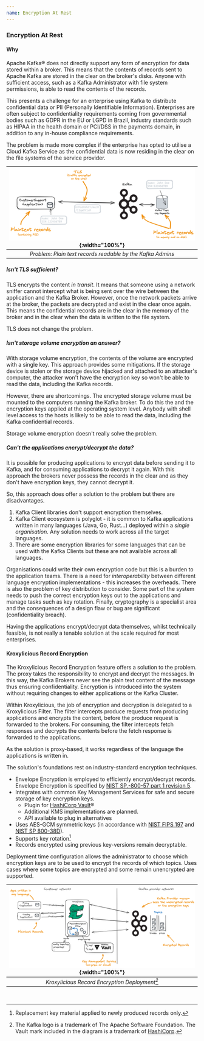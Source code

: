 ```yaml
---
name: Encryption At Rest
---
```


### Encryption At Rest

#### Why

Apache Kafka&#174; does not directly support any form of encryption for data stored within a broker. This means that the contents
of records sent to Apache Kafka are stored in the clear on the broker's disks. Anyone with sufficient access, such as a Kafka Administrator
with file system permissions, is able to read the contents of the records.

This presents a challenge for an enterprise using Kafka to distribute confidential data or PII (Personally Identifiable
Information).  Enterprises are often subject to confidentiality requirements coming from governmental bodies such as
GDPR in the EU or LGPD in Brazil, industry standards such as HIPAA in the health domain or PCI/DSS in the payments domain,
in addition to any in-house compliance requirements.

The problem is made more complex if the enterprise has opted to utilise a Cloud Kafka Service as the confidential
data is now residing in the clear on the file systems of the service provider.

| ![image](../assets/encryption-at-rest_problem.png){:width="100%"} |
|:-----------------------------------------------------------------:|
|    *Problem: Plain text records readable by the Kafka Admins*     |

##### Isn't TLS sufficient?

TLS encrypts the content _in transit_.  It means that someone using a network sniffer cannot intercept what is being
sent over the wire between the application and the Kafka Broker.  However, once the network packets arrive at the broker,
the packets are decrypted and exist in the clear once again.  This means the confidential records are in the clear in the memory
of the broker and in the clear when the data is written to the file system.

TLS does not change the problem.

##### Isn't storage volume encryption an answer?

With storage volume encryption, the contents of the volume are encrypted with a single key.  This approach provides some mitigations.
If the storage device is stolen or the storage device hijacked and attached to an attacker's computer, the attacker won't have
the encryption key so won't be able to read the data, including the Kafka records.

However, there are shortcomings.  The encrypted storage volume must be mounted to the computers running the Kafka broker. To do
this the  and the encryption keys applied at the operating system level.  Anybody with shell level access to the hosts  is likely
to be able to read the data, including the Kafka confidential records.

Storage volume encryption doesn't really solve the problem.

##### Can't the applications encrypt/decrypt the data?

It is possible for producing applications to encrypt data before sending it to Kafka, and for consuming applications to decrypt it
again.  With this approach the brokers never possess the records in the clear and as they don't have encryption keys, they cannot
decrypt it.

So, this approach does offer a solution to the problem but there are disadvantages.

1. Kafka Client libraries don't support encryption themselves.
1. Kafka Client ecosystem is polyglot - it is common to Kafka applications written in many languages (Java, Go, Rust...)
   deployed within a _single organisation_.  Any solution needs to work across all the target languages.
1. There are some encryption libraries for some languages that can be used with the Kafka Clients but these are not available
   across all languages.

Organisations could write their own encryption code but this is a burden to the application teams. There is a need for
_interoperability_ between different language encryption implementations - this increases the overheads.  There is also
the problem of key distribution to consider.  Some part of the system needs to push the correct encryption keys out to
the applications and manage tasks such as key rotation.  Finally, cryptography is a specialist area and the consequences
of a design flaw or bug are significant (confidentiality breach).

Having the applications encrypt/decrypt data themselves, whilst technically feasible, is not really a tenable solution
at the scale required for most enterprises.

#### Kroxylicious Record Encryption

The Kroxylicious Record Encryption feature offers a solution to the problem.  The proxy takes the responsibility
to encrypt and decrypt the messages. In this way, the Kafka Brokers never see the plain text content of
the message thus ensuring confidentiality.  Encryption is introduced into the system without requiring changes to
either applications or the Kafka Cluster.

Within Kroxylicious, the job of encryption and decryption is delegated to a Kroxylicious Filter. The filter intercepts
produce requests from producing applications and encrypts the content, before the produce request is forwarded to the
brokers.  For consuming, the filter intercepts fetch responses and decrypts the contents before the
fetch response is forwarded to the applications.

As the solution is proxy-based, it works regardless of the language the applications is written in.

The solution's foundations rest on industry-standard encryption techniques.

* Envelope Encryption is employed to efficiently encrypt/decrypt records. Envelope Encryption is specified by [NIST SP.-800-57 part 1 revision 5](https://csrc.nist.gov/Projects/Key-Management/Key-Management-Guidelines).
* Integrates with common Key Management Services for safe and secure storage of key encryption keys.
  * Plugin for [HashiCorp Vault](https://www.hashicorp.com/)&#174; 
  * Additional KMS implementations are planned.
  * API available to plug in alternatives
* Uses AES-GCM symmetric keys (in accordance with [NIST FIPS 197](https://nvlpubs.nist.gov/nistpubs/FIPS/NIST.FIPS.197-upd1.pdf)
  and [NIST SP 800-38D](https://csrc.nist.gov/pubs/sp/800/38/d/final)).
* Supports key rotation[^1]
* Records encrypted using previous key-versions remain decryptable.    

Deployment time configuration allows the administrator to choose which
encryption keys are to be used to encrypt the records of which topics. Uses cases where some topics
are encrypted and some remain unencrypted are supported.


| ![image](../assets/encryption-at-rest_solution.png){:width="100%"} |
|:------------------------------------------------------------------:|
|           *Kroxylicious Record Encryption Deployment[^2]*           |

<br/>

[^1]: Replacement key material applied to newly produced records only.
[^2]: The Kafka logo is a trademark of The Apache Software Foundation.  The Vault mark included in the diagram is a trademark of [HashiCorp](https://www.hashicorp.com/).


